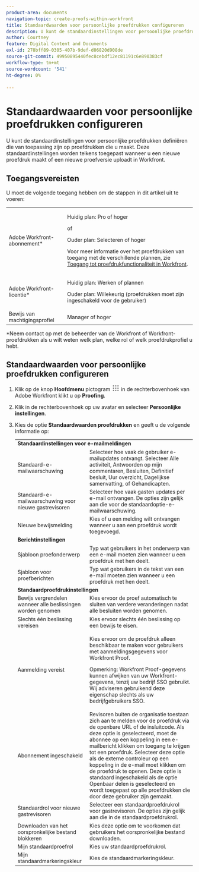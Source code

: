 ```yaml
---
product-area: documents
navigation-topic: create-proofs-within-workfront
title: Standaardwaarden voor persoonlijke proefdrukken configureren
description: U kunt de standaardinstellingen voor persoonlijke proefdrukken definiëren die van toepassing zijn op proefdrukken die u maakt. Deze standaardinstellingen worden telkens toegepast wanneer u een nieuwe proefdruk maakt of een nieuwe proefversie uploadt in Workfront.
author: Courtney
feature: Digital Content and Documents
exl-id: 278bff89-0305-407b-9def-d06820d908de
source-git-commit: 49950895440fec8cebdf12ec81191c6e890383cf
workflow-type: tm+mt
source-wordcount: '541'
ht-degree: 0%

---
```


# Standaardwaarden voor persoonlijke proefdrukken configureren

U kunt de standaardinstellingen voor persoonlijke proefdrukken definiëren die van toepassing zijn op proefdrukken die u maakt. Deze standaardinstellingen worden telkens toegepast wanneer u een nieuwe proefdruk maakt of een nieuwe proefversie uploadt in Workfront.

## Toegangsvereisten

U moet de volgende toegang hebben om de stappen in dit artikel uit te voeren:

<table style="table-layout:auto"> 
 <col> 
 <col> 
 <tbody> 
  <tr> 
   <td role="rowheader">Adobe Workfront-abonnement*</td> 
   <td> <p>Huidig plan: Pro of hoger</p> <p>of</p> <p>Ouder plan: Selecteren of hoger</p> <p>Voor meer informatie over het proefdrukken van toegang met de verschillende plannen, zie <a href="/help/quicksilver/administration-and-setup/manage-workfront/configure-proofing/access-to-proofing-functionality.md" class="MCXref xref">Toegang tot proefdrukfunctionaliteit in Workfront</a>.</p> </td> 
  </tr> 
  <tr> 
   <td role="rowheader">Adobe Workfront-licentie*</td> 
   <td> <p>Huidig plan: Werken of plannen</p> <p>Ouder plan: Willekeurig (proefdrukken moet zijn ingeschakeld voor de gebruiker)</p> </td> 
  </tr> 
  <tr> 
   <td role="rowheader">Bewijs van machtigingsprofiel </td> 
   <td>Manager of hoger</td> 
  </tr> 
 </tbody> 
</table>

&#42;Neem contact op met de beheerder van de Workfront of Workfront-proefdrukken als u wilt weten welk plan, welke rol of welk proefdrukprofiel u hebt.

## Standaardwaarden voor persoonlijke proefdrukken configureren

1. Klik op de knop **Hoofdmenu** pictogram ![](assets/main-menu-icon.png) in de rechterbovenhoek van Adobe Workfront klikt u op **Proofing**.

1. Klik in de rechterbovenhoek op uw avatar en selecteer **Persoonlijke instellingen**.
1. Kies de optie **Standaardwaarden proefdrukken** en geeft u de volgende informatie op:

   <table style="table-layout:auto"> 
    <col> 
    <col> 
    <tbody> 
     <tr> 
      <td colspan="2"><strong>Standaardinstellingen voor e-mailmeldingen</strong> </td> 
     </tr> 
     <tr> 
      <td>Standaard-e-mailwaarschuwing</td> 
      <td>Selecteer hoe vaak de gebruiker e-mailupdates ontvangt. Selecteer Alle activiteit, Antwoorden op mijn commentaren, Besluiten, Definitief besluit, Uur overzicht, Dagelijkse samenvatting, of Gehandicapten.</td> 
     </tr> 
     <tr> 
      <td>Standaard-e-mailwaarschuwing voor nieuwe gastrevisoren</td> 
      <td>Selecteer hoe vaak gasten updates per e-mail ontvangen. De opties zijn gelijk aan die voor de standaardoptie-e-mailwaarschuwing.</td> 
     </tr> 
     <tr> 
      <td>Nieuwe bewijsmelding</td> 
      <td>Kies of u een melding wilt ontvangen wanneer u aan een proefdruk wordt toegevoegd.</td> 
     </tr> 
     <tr> 
      <td colspan="2"><strong>Berichtinstellingen</strong> </td> 
     </tr> 
     <tr> 
      <td>Sjabloon proefonderwerp</td> 
      <td>Typ wat gebruikers in het onderwerp van een e-mail moeten zien wanneer u een proefdruk met hen deelt.</td> 
     </tr> 
     <tr> 
      <td>Sjabloon voor proefberichten</td> 
      <td>Typ wat gebruikers in de tekst van een e-mail moeten zien wanneer u een proefdruk met hen deelt.</td> 
     </tr> 
     <tr> 
      <td colspan="2"><strong>Standaardproefdrukinstellingen</strong> </td> 
     </tr> 
     <tr> 
      <td>Bewijs vergrendelen wanneer alle beslissingen worden genomen</td> 
      <td>Kies ervoor de proef automatisch te sluiten van verdere veranderingen nadat alle besluiten worden genomen.</td> 
     </tr> 
     <tr> 
      <td>Slechts één beslissing vereisen</td> 
      <td>Kies ervoor slechts één beslissing op een bewijs te eisen.</td> 
     </tr> 
     <tr> 
      <td>Aanmelding vereist</td> 
      <td> <p>Kies ervoor om de proefdruk alleen beschikbaar te maken voor gebruikers met aanmeldingsgegevens voor Workfront Proof.</p> <p>Opmerking: Workfront Proof-gegevens kunnen afwijken van uw Workfront-gegevens, tenzij uw bedrijf SSO gebruikt. Wij adviseren gebruikend deze eigenschap slechts als uw bedrijfgebruikers SSO.</p> </td> 
     </tr> 
     <tr> 
      <td>Abonnement ingeschakeld</td> 
      <td>Revisoren buiten de organisatie toestaan zich aan te melden voor de proefdruk via de openbare URL of de insluitcode. Als deze optie is geselecteerd, moet de abonnee op een koppeling in een e-mailbericht klikken om toegang te krijgen tot een proefdruk. Selecteer deze optie als de externe controleur op een koppeling in de e-mail moet klikken om de proefdruk te openen. Deze optie is standaard ingeschakeld als de optie Openbaar delen is geselecteerd en wordt toegepast op alle proefdrukken die door deze gebruiker zijn gemaakt. </td> 
     </tr> 
     <tr> 
      <td>Standaardrol voor nieuwe gastrevisoren</td> 
      <td>Selecteer een standaardproefdrukrol voor gastrevisoren. De opties zijn gelijk aan die in de standaardproefdrukrol.</td> 
     </tr> 
     <tr> 
      <td>Downloaden van het oorspronkelijke bestand blokkeren</td> 
      <td>Kies deze optie om te voorkomen dat gebruikers het oorspronkelijke bestand downloaden. </td> 
     </tr> 
     <tr> 
      <td>Mijn standaardproefrol</td> 
      <td>Kies uw standaardproefdrukrol. </td> 
     </tr> 
     <tr> 
      <td>Mijn standaardmarkeringskleur</td> 
      <td>Kies de standaardmarkeringskleur. </td> 
     </tr> 
    </tbody> 
   </table>
